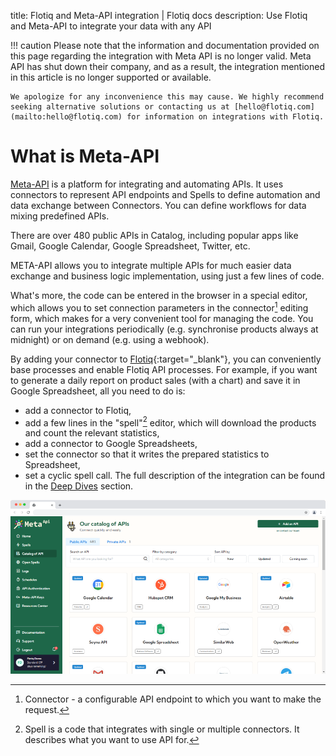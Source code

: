 title: Flotiq and Meta-API integration | Flotiq docs
description: Use Flotiq and Meta-API to integrate your data with any API 

!!! caution
    Please note that the information and documentation provided on this page regarding the integration with Meta API is no longer valid.
    Meta API has shut down their company, and as a result, the integration mentioned in this article is no longer supported or available.

    We apologize for any inconvenience this may cause. We highly recommend seeking alternative solutions or contacting us at [hello@flotiq.com](mailto:hello@flotiq.com) for information on integrations with Flotiq.

# What is Meta-API

[Meta-API](https://meta-api.io) is a platform for integrating and automating APIs. 
It uses connectors to represent API endpoints and Spells to define automation and data exchange between Connectors. 
You can define workflows for data mixing predefined APIs. 

There are over 480 public APIs in Catalog, including popular apps like Gmail, Google Calendar,
Google Spreadsheet, Twitter, etc.

META-API allows you to integrate multiple APIs for much easier data exchange and business logic implementation, using just a few lines of code.

What's more, the code can be entered in the browser in a special editor, which allows you to set connection parameters in the connector[^1] editing form, which makes for a very convenient tool for managing the code.
You can run your integrations periodically (e.g. synchronise products always at midnight) or on demand (e.g. using a webhook).

By adding your connector to [Flotiq](https://flotiq.com/){:target="_blank"}, you can conveniently base processes and enable Flotiq API processes.
For example, if you want to generate a daily report on product sales (with a chart) and save it in Google Spreadsheet, all you need to do is:

 * add a connector to Flotiq,
 * add a few lines in the "spell"[^2] editor, which will download the products and count the relevant statistics,
 * add a connector to Google Spreadsheets,
 * set the connector so that it writes the prepared statistics to Spreadsheet,
 * set a cyclic spell call.
The full description of the integration can be found in the [Deep Dives](../Deep-Dives/metaapi.md) section.

[^1]: Connector - a configurable API endpoint to which you want to make the request.
[^2]: Spell is a code that integrates with single or multiple connectors. It describes what you want to use API for.


![Meta-API dashboard](images/metaapi/meta-about.png)
